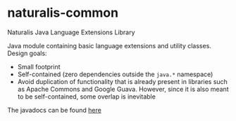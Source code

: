 # naturalis-common

Naturalis Java Language Extensions Library

Java module containing basic language extensions and utility classes. Design goals:

- Small footprint
- Self-contained  (zero dependencies outside the `java.*` namespace)
- Avoid duplication of functionality that is already present in libraries such as Apache Commons and Google Guava. However, since it is also meant to be self-contained, some overlap is inevitable

The javadocs can be found [here](https://naturalis.gitlab.io/bii/java/naturalis-common/nl.naturalis.common/module-summary.html)



